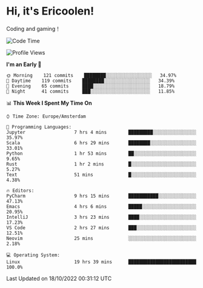 # Hi, it's Ericoolen!
Coding and gaming！

<!--START_SECTION:waka-->
![Code Time](http://img.shields.io/badge/Code%20Time-452%20hrs%2046%20mins-blue)

![Profile Views](http://img.shields.io/badge/Profile%20Views-7-blue)

**I'm an Early 🐤** 

```text
🌞 Morning    121 commits    ████████░░░░░░░░░░░░░░░░░   34.97% 
🌆 Daytime    119 commits    ████████░░░░░░░░░░░░░░░░░   34.39% 
🌃 Evening    65 commits     ████░░░░░░░░░░░░░░░░░░░░░   18.79% 
🌙 Night      41 commits     ███░░░░░░░░░░░░░░░░░░░░░░   11.85%

```


📊 **This Week I Spent My Time On** 

```text
⌚︎ Time Zone: Europe/Amsterdam

💬 Programming Languages: 
Jupyter                  7 hrs 4 mins        █████████░░░░░░░░░░░░░░░░   35.97% 
Scala                    6 hrs 29 mins       ████████░░░░░░░░░░░░░░░░░   33.01% 
Python                   1 hr 53 mins        ██░░░░░░░░░░░░░░░░░░░░░░░   9.65% 
Rust                     1 hr 2 mins         █░░░░░░░░░░░░░░░░░░░░░░░░   5.27% 
Text                     51 mins             █░░░░░░░░░░░░░░░░░░░░░░░░   4.38%

🔥 Editors: 
PyCharm                  9 hrs 15 mins       ███████████░░░░░░░░░░░░░░   47.13% 
Emacs                    4 hrs 6 mins        █████░░░░░░░░░░░░░░░░░░░░   20.95% 
IntelliJ                 3 hrs 23 mins       ████░░░░░░░░░░░░░░░░░░░░░   17.23% 
VS Code                  2 hrs 27 mins       ███░░░░░░░░░░░░░░░░░░░░░░   12.51% 
Neovim                   25 mins             ░░░░░░░░░░░░░░░░░░░░░░░░░   2.18%

💻 Operating System: 
Linux                    19 hrs 39 mins      █████████████████████████   100.0%

```


 Last Updated on 18/10/2022 00:31:12 UTC
<!--END_SECTION:waka-->

